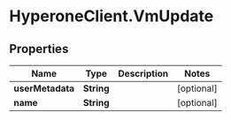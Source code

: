 # HyperoneClient.VmUpdate

## Properties

Name | Type | Description | Notes
------------ | ------------- | ------------- | -------------
**userMetadata** | **String** |  | [optional] 
**name** | **String** |  | [optional] 


